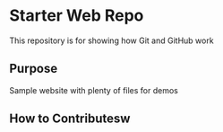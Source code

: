 # Starter Web Repo

This repository is for showing how Git and GitHub work


## Purpose

Sample website with plenty of files for demos

## How to Contributesw